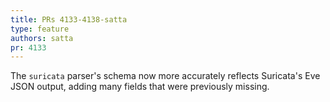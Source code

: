 ```yaml
---
title: PRs 4133-4138-satta
type: feature
authors: satta
pr: 4133
---
```


The `suricata` parser's schema now more accurately reflects Suricata's Eve JSON
output, adding many fields that were previously missing.
